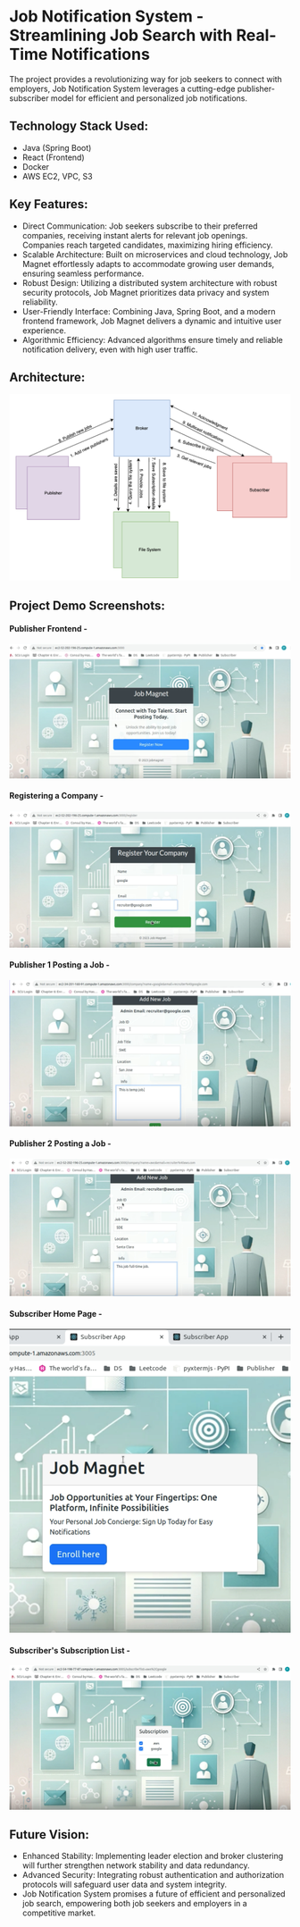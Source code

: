 # Job Notification System - Streamlining Job Search with Real-Time Notifications
The project provides a revolutionizing way for job seekers to connect with employers, Job Notification System leverages a cutting-edge publisher-subscriber model for efficient and personalized job notifications.

## Technology Stack Used:
- Java (Spring Boot)
- React (Frontend)
- Docker
- AWS EC2, VPC, S3

## Key Features:
- Direct Communication: Job seekers subscribe to their preferred companies, receiving instant alerts for relevant job openings. Companies reach targeted candidates, maximizing hiring efficiency.
- Scalable Architecture: Built on microservices and cloud technology, Job Magnet effortlessly adapts to accommodate growing user demands, ensuring seamless performance.
- Robust Design: Utilizing a distributed system architecture with robust security protocols, Job Magnet prioritizes data privacy and system reliability.
- User-Friendly Interface: Combining Java, Spring Boot, and a modern frontend framework, Job Magnet delivers a dynamic and intuitive user experience.
- Algorithmic Efficiency: Advanced algorithms ensure timely and reliable notification delivery, even with high user traffic.

## Architecture: 
![Job Notification System - Architectural Diagram](https://github.com/panu2306/job-notification-system/blob/main/images/job_notification_system-architecture.png?raw=true)

## Project Demo Screenshots: 
#### Publisher Frontend - 
![Publisher Front-End](https://github.com/panu2306/job-notification-system/blob/main/images/publisher_frontend.png?raw=true)
#### Registering a Company - 
![Company Registration](https://github.com/panu2306/job-notification-system/blob/main/images/company_registration.png?raw=true)
#### Publisher 1 Posting a Job - 
![Publisher-1 Posting a Job](https://github.com/panu2306/job-notification-system/blob/main/images/publisher1_posting_job.png?raw=true)
#### Publisher 2 Posting a Job - 
![Publisher-2 Posting a Job](https://github.com/panu2306/job-notification-system/blob/main/images/publisher2_posting_job.png?raw=true)
#### Subscriber Home Page - 
![Subscriber Home Page](https://github.com/panu2306/job-notification-system/blob/main/images/subscriber_home_page.png?raw=true)
#### Subscriber's Subscription List - 
![Subscribers Subscription List](https://github.com/panu2306/job-notification-system/blob/main/images/subscriber_subscriptions_list.png?raw=true)

## Future Vision:
- Enhanced Stability: Implementing leader election and broker clustering will further strengthen network stability and data redundancy.
- Advanced Security: Integrating robust authentication and authorization protocols will safeguard user data and system integrity.
- Job Notification System promises a future of efficient and personalized job search, empowering both job seekers and employers in a competitive market.
